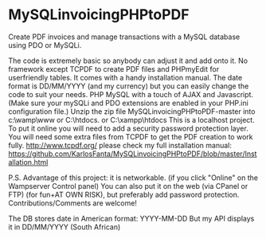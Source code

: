 MySQLinvoicingPHPtoPDF
======================

Create PDF invoices and manage transactions with a MySQL database using PDO or MySQLi.


The code is extremely basic so anybody can adjust it and add onto it. 
No framework except TCPDF to create PDF files and PHPmyEdit for userfriendly tables.
It comes with a handy installation manual.
The date format is DD/MM/YYYY (and my currency) but you can easily change the code to suit your needs. 
PHP MySQL with a touch of AJAX and Javascript. 
(Make sure your mySQLi and PDO extensions are enabled in your PHP.ini configuration file.)
Unzip the zip file MySQLinvoicingPHPtoPDF-master into c:\wamp\www or C:\htdocs. or C:\xampp\htdocs
This is a localhost project. To put it online you will need to add a security password protection layer.
You will need some extra files from TCPDF to get the PDF creation to work fully. http://www.tcpdf.org/
please check my full installation manual:
https://github.com/KarlosFanta/MySQLinvoicingPHPtoPDF/blob/master/Installation.html

P.S. Advantage of this project: it is networkable. (if you click "Online" on the Wampserver Control panel)
You can also put it on the web (via CPanel or FTP) (for fun+AT OWN RISK), but preferably add password protection.
Contributions/Comments are welcome!

The DB stores date in American format: YYYY-MM-DD
             But my API displays it in DD/MM/YYYY (South African)
